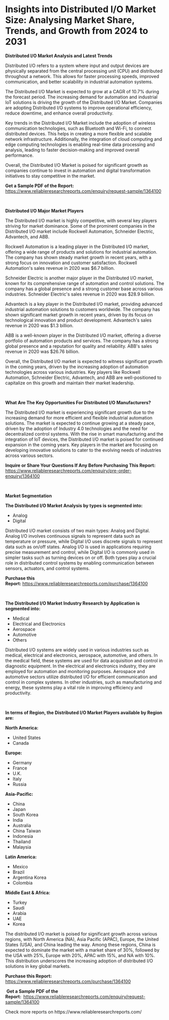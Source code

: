 <p><h1>Insights into Distributed I/O Market Size: Analysing Market Share, Trends, and Growth from 2024 to 2031</h1></p><p><strong>Distributed I/O Market Analysis and Latest Trends</strong></p>
<p><p>Distributed I/O refers to a system where input and output devices are physically separated from the central processing unit (CPU) and distributed throughout a network. This allows for faster processing speeds, improved communication, and better scalability in industrial automation systems.</p><p>The Distributed I/O Market is expected to grow at a CAGR of 10.7% during the forecast period. The increasing demand for automation and industrial IoT solutions is driving the growth of the Distributed I/O Market. Companies are adopting Distributed I/O systems to improve operational efficiency, reduce downtime, and enhance overall productivity.</p><p>Key trends in the Distributed I/O Market include the adoption of wireless communication technologies, such as Bluetooth and Wi-Fi, to connect distributed devices. This helps in creating a more flexible and scalable network infrastructure. Additionally, the integration of cloud computing and edge computing technologies is enabling real-time data processing and analysis, leading to faster decision-making and improved overall performance.</p><p>Overall, the Distributed I/O Market is poised for significant growth as companies continue to invest in automation and digital transformation initiatives to stay competitive in the market.</p></p>
<p><strong>Get a Sample PDF of the Report:&nbsp;</strong> <a href="https://www.reliableresearchreports.com/enquiry/request-sample/1364100">https://www.reliableresearchreports.com/enquiry/request-sample/1364100</a></p>
<p>&nbsp;</p>
<p><strong>Distributed I/O Major Market Players</strong></p>
<p><p>The Distributed I/O market is highly competitive, with several key players striving for market dominance. Some of the prominent companies in the Distributed I/O market include Rockwell Automation, Schneider Electric, Advantech, and ABB.</p><p>Rockwell Automation is a leading player in the Distributed I/O market, offering a wide range of products and solutions for industrial automation. The company has shown steady market growth in recent years, with a strong focus on innovation and customer satisfaction. Rockwell Automation's sales revenue in 2020 was $6.7 billion.</p><p>Schneider Electric is another major player in the Distributed I/O market, known for its comprehensive range of automation and control solutions. The company has a global presence and a strong customer base across various industries. Schneider Electric's sales revenue in 2020 was $28.9 billion.</p><p>Advantech is a key player in the Distributed I/O market, providing advanced industrial automation solutions to customers worldwide. The company has shown significant market growth in recent years, driven by its focus on technological innovation and product development. Advantech's sales revenue in 2020 was $1.3 billion.</p><p>ABB is a well-known player in the Distributed I/O market, offering a diverse portfolio of automation products and services. The company has a strong global presence and a reputation for quality and reliability. ABB's sales revenue in 2020 was $26.76 billion.</p><p>Overall, the Distributed I/O market is expected to witness significant growth in the coming years, driven by the increasing adoption of automation technologies across various industries. Key players like Rockwell Automation, Schneider Electric, Advantech, and ABB are well-positioned to capitalize on this growth and maintain their market leadership.</p></p>
<p>&nbsp;</p>
<p><strong>What Are The Key Opportunities For Distributed I/O Manufacturers?</strong></p>
<p><p>The Distributed I/O market is experiencing significant growth due to the increasing demand for more efficient and flexible industrial automation solutions. The market is expected to continue growing at a steady pace, driven by the adoption of Industry 4.0 technologies and the need for decentralized control systems. With the rise in smart manufacturing and the integration of IoT devices, the Distributed I/O market is poised for continued expansion in the coming years. Key players in the market are focusing on developing innovative solutions to cater to the evolving needs of industries across various sectors.</p></p>
<p><strong>Inquire or Share Your Questions If Any Before Purchasing This Report:</strong> <a href="https://www.reliableresearchreports.com/enquiry/pre-order-enquiry/1364100">https://www.reliableresearchreports.com/enquiry/pre-order-enquiry/1364100</a></p>
<p>&nbsp;</p>
<p><strong>Market Segmentation</strong></p>
<p><strong>The Distributed I/O Market Analysis by types is segmented into:</strong></p>
<p><ul><li>Analog</li><li>Digital</li></ul></p>
<p><p>Distributed I/O market consists of two main types: Analog and Digital. Analog I/O involves continuous signals to represent data such as temperature or pressure, while Digital I/O uses discrete signals to represent data such as on/off states. Analog I/O is used in applications requiring precise measurement and control, while Digital I/O is commonly used in simpler tasks such as turning devices on or off. Both types play a crucial role in distributed control systems by enabling communication between sensors, actuators, and control systems.</p></p>
<p><strong>Purchase this Report:&nbsp;</strong><a href="https://www.reliableresearchreports.com/purchase/1364100">https://www.reliableresearchreports.com/purchase/1364100</a></p>
<p>&nbsp;</p>
<p><strong>The Distributed I/O Market Industry Research by Application is segmented into:</strong></p>
<p><ul><li>Medical</li><li>Electrical and Electronics</li><li>Aerospace</li><li>Automotive</li><li>Others</li></ul></p>
<p><p>Distributed I/O systems are widely used in various industries such as medical, electrical and electronics, aerospace, automotive, and others. In the medical field, these systems are used for data acquisition and control in diagnostic equipment. In the electrical and electronics industry, they are employed for automation and monitoring purposes. Aerospace and automotive sectors utilize distributed I/O for efficient communication and control in complex systems. In other industries, such as manufacturing and energy, these systems play a vital role in improving efficiency and productivity.</p></p>
<p>&nbsp;</p>
<p><strong>In terms of Region, the Distributed I/O Market Players available by Region are:</strong></p>
<p>
    <p> <strong> North America: </strong>
        <ul>
            <li>United States</li>
            <li>Canada</li>
        </ul>
        </p> 
    <p> <strong> Europe: </strong>
        <ul>
            <li>Germany</li>
            <li>France</li>
            <li>U.K.</li>
            <li>Italy</li>
            <li>Russia</li>
        </ul>
        </p> 
    <p> <strong> Asia-Pacific: </strong>
        <ul>
            <li>China</li>
            <li>Japan</li>
            <li>South Korea</li>
            <li>India</li>
            <li>Australia</li>
            <li>China Taiwan</li>
            <li>Indonesia</li>
            <li>Thailand</li>
            <li>Malaysia</li>
        </ul>
        </p> 
    <p> <strong> Latin America: </strong>
        <ul>
            <li>Mexico</li>
            <li>Brazil</li>
            <li>Argentina Korea</li>
            <li>Colombia</li>
        </ul>
        </p> 
    <p> <strong> Middle East & Africa: </strong>
        <ul>
            <li>Turkey</li>
            <li>Saudi</li>
            <li>Arabia</li>
            <li>UAE</li>
            <li>Korea</li>
        </ul>
    </p>
    </p>
<p><p>The distributed I/O market is poised for significant growth across various regions, with North America (NA), Asia Pacific (APAC), Europe, the United States (USA), and China leading the way. Among these regions, China is expected to dominate the market with a market share of 30%, followed by the USA with 25%, Europe with 20%, APAC with 15%, and NA with 10%. This distribution underscores the increasing adoption of distributed I/O solutions in key global markets.</p></p>
<p><strong>Purchase this Report: </strong><a href="https://www.reliableresearchreports.com/purchase/1364100">https://www.reliableresearchreports.com/purchase/1364100</a></p>
<p>&nbsp;<strong>Get a Sample PDF of the Report:&nbsp;&nbsp;</strong><a href="https://www.reliableresearchreports.com/enquiry/request-sample/1364100">https://www.reliableresearchreports.com/enquiry/request-sample/1364100</a></p>
<p><strong></strong></p>
<p>Check more reports on https://www.reliableresearchreports.com/</p>